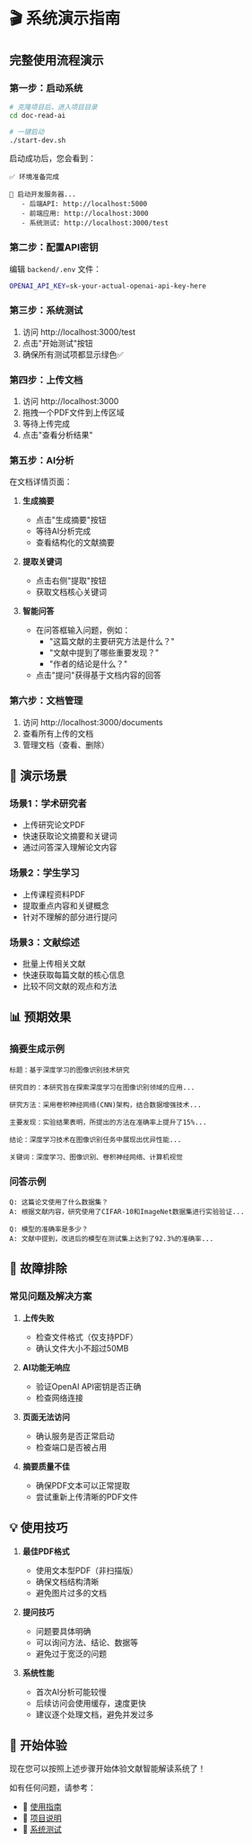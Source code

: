 # 🎬 系统演示指南

## 完整使用流程演示

### 第一步：启动系统

```bash
# 克隆项目后，进入项目目录
cd doc-read-ai

# 一键启动
./start-dev.sh
```

启动成功后，您会看到：
```
✅ 环境准备完成

🔧 启动开发服务器...
   - 后端API: http://localhost:5000
   - 前端应用: http://localhost:3000
   - 系统测试: http://localhost:3000/test
```

### 第二步：配置API密钥

编辑 `backend/.env` 文件：
```bash
OPENAI_API_KEY=sk-your-actual-openai-api-key-here
```

### 第三步：系统测试

1. 访问 http://localhost:3000/test
2. 点击"开始测试"按钮
3. 确保所有测试项都显示绿色✅

### 第四步：上传文档

1. 访问 http://localhost:3000
2. 拖拽一个PDF文件到上传区域
3. 等待上传完成
4. 点击"查看分析结果"

### 第五步：AI分析

在文档详情页面：

1. **生成摘要**
   - 点击"生成摘要"按钮
   - 等待AI分析完成
   - 查看结构化的文献摘要

2. **提取关键词**
   - 点击右侧"提取"按钮
   - 获取文档核心关键词

3. **智能问答**
   - 在问答框输入问题，例如：
     - "这篇文献的主要研究方法是什么？"
     - "文献中提到了哪些重要发现？"
     - "作者的结论是什么？"
   - 点击"提问"获得基于文档内容的回答

### 第六步：文档管理

1. 访问 http://localhost:3000/documents
2. 查看所有上传的文档
3. 管理文档（查看、删除）

## 🎯 演示场景

### 场景1：学术研究者
- 上传研究论文PDF
- 快速获取论文摘要和关键词
- 通过问答深入理解论文内容

### 场景2：学生学习
- 上传课程资料PDF
- 提取重点内容和关键概念
- 针对不理解的部分进行提问

### 场景3：文献综述
- 批量上传相关文献
- 快速获取每篇文献的核心信息
- 比较不同文献的观点和方法

## 📊 预期效果

### 摘要生成示例
```
标题：基于深度学习的图像识别技术研究

研究目的：本研究旨在探索深度学习在图像识别领域的应用...

研究方法：采用卷积神经网络(CNN)架构，结合数据增强技术...

主要发现：实验结果表明，所提出的方法在准确率上提升了15%...

结论：深度学习技术在图像识别任务中展现出优异性能...

关键词：深度学习、图像识别、卷积神经网络、计算机视觉
```

### 问答示例
```
Q: 这篇论文使用了什么数据集？
A: 根据文献内容，研究使用了CIFAR-10和ImageNet数据集进行实验验证...

Q: 模型的准确率是多少？
A: 文献中提到，改进后的模型在测试集上达到了92.3%的准确率...
```

## 🔧 故障排除

### 常见问题及解决方案

1. **上传失败**
   - 检查文件格式（仅支持PDF）
   - 确认文件大小不超过50MB

2. **AI功能无响应**
   - 验证OpenAI API密钥是否正确
   - 检查网络连接

3. **页面无法访问**
   - 确认服务是否正常启动
   - 检查端口是否被占用

4. **摘要质量不佳**
   - 确保PDF文本可以正常提取
   - 尝试重新上传清晰的PDF文件

## 💡 使用技巧

1. **最佳PDF格式**
   - 使用文本型PDF（非扫描版）
   - 确保文档结构清晰
   - 避免图片过多的文档

2. **提问技巧**
   - 问题要具体明确
   - 可以询问方法、结论、数据等
   - 避免过于宽泛的问题

3. **系统性能**
   - 首次AI分析可能较慢
   - 后续访问会使用缓存，速度更快
   - 建议逐个处理文档，避免并发过多

## 🎉 开始体验

现在您可以按照上述步骤开始体验文献智能解读系统了！

如有任何问题，请参考：
- 📖 [使用指南](USAGE.md)
- 📘 [项目说明](README.md)
- 🧪 [系统测试](http://localhost:3000/test)